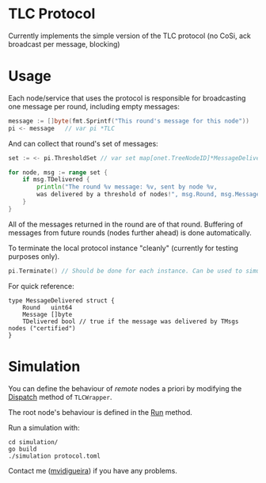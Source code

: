 # TLC Protocol

Currently implements the simple version of the TLC protocol
(no CoSi, ack broadcast per message, blocking)

# Usage

Each node/service that uses the protocol is responsible for broadcasting one message per round,
including empty messages:

```go
message := []byte(fmt.Sprintf("This round's message for this node"))
pi <- message	// var pi *TLC
```

And can collect that round's set of messages:

```go
set := <- pi.ThresholdSet // var set map[onet.TreeNodeID]*MessageDelivered

for node, msg := range set {
	if msg.TDelivered {
		println("The round %v message: %v, sent by node %v,
		was delivered by a threshold of nodes!", msg.Round, msg.Message, node)
	}
}
```

All of the messages returned in the round are of that round.
Buffering of messages from future rounds (nodes further ahead) is done automatically.


To terminate the local protocol instance "cleanly" (currently for testing purposes only).
```go
pi.Terminate() // Should be done for each instance. Can be used to simulate crashes. 
```

For quick reference:
```
type MessageDelivered struct {
	Round   uint64
	Message []byte
	TDelivered bool // true if the message was delivered by TMsgs nodes ("certified")
}
```

# Simulation

You can define the behaviour of _remote_ nodes a priori by modifying the [Dispatch](simulation/TLCWrapper.go) method of ```TLCWrapper```.

The root node's behaviour is defined in the [Run](simulation/protocol.go) method.

Run a simulation with:
```
cd simulation/
go build
./simulation protocol.toml
```

Contact me ([mvidigueira](https://github.com/mvidigueira)) if you have any problems.
